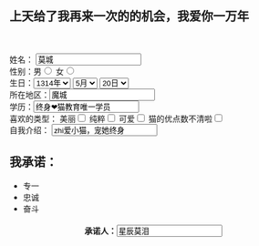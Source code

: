 <!-- saved from url=(0090)file:///C:/Users/86158/Desktop/%E5%A4%A7%E4%BB%99%E6%B3%A8%E5%86%8C%E5%B9%B3%E5%8F%B0.html -->
<html><head><meta http-equiv="Content-Type" content="text/html; charset=UTF-8"><title>
  </title>
  </head><body>
    <form>
      <h2>
        上天给了我再来一次的的机会，我爱你一万年</h2>
        <br>
        <br>
       <label for="id">姓名：</label> <input type="text" value="莫城" id="id"><br>
        性别：<label for="nan">男</label><input type="radio" id="nan" name="sex">  <label for="nv">女</label><input type="radio" id="nv" name="sex"> 
<br>
        生日：<select name="year" value="">
        			<option>1314年</option>
        	</select>
        	<select name="year" value="">
        			<option>5月</option>
        	</select>
        <select name="year" value="">
        			<option>20日</option>
        	</select><br>
     	<label for="area">所在地区：</label><input type="text" name="area" value="魔城" id="area"><br>
      <label for="xl">学历：</label><input type="text" name="xueli" value="终身❤猫教育唯一学员" id="xl"><br>
      <label>喜欢的类型：</label>
      <label for="wm">美丽</label><input type="checkbox" name="love" id="wm">
      <label for="wm">纯粹</label><input type="checkbox" name="love" id="wm">
      <label for="ka">可爱</label><input type="checkbox" name="love" id="ka">
      <label for="wm">猫的优点数不清啦</label><input type="checkbox" name="love" id="wm"><br>
      <label for="self">自我介绍：</label> <input type="text" value="zhi爱小猫，宠她终身" id="self"><br>
      <h2>
        我承诺：
      </h2>
      <ul>
        <li>专一</li>
        <li>忠诚</li>
        <li>奋斗</li>
      </ul>
      <h4 align="center">
        承诺人：<input type="text" name="name3" value="星辰莫泪">
      </h4>
    </form></body></html>
